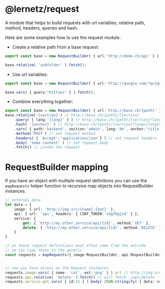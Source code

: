 # @lernetz/request

A module that helps to build requests with url variables, relative path, method, headers, queries and hash.

Here are some examples how to use the request module.

* Create a relative path from a base request:
```ts
export const base = new RequestBuilder( { url:'http://demo.ch/api' } );

base.relative( 'subfolder' ).fetch();
```

* Use url variables:
```ts
export const base = new RequestBuilder( { url:'http://google.com/?q={query}' } );

base.vars( { query:"Kitties" } ).fetch();
```

* Combine everything together:
```ts
export const base = new RequestBuilder( { url:'http://base.ch/{path}' } );
base.relative('{section}') // http://base.ch/{path}/{section}
    .query( { lang:'{lang}' } ) // http://base.ch/{path}/{section}?lang={lang}
    .hash( '{anchor}' ) // http://base.ch/{path}/{section}?lang={lang}#{anchor}
    .vars( { path:'backend', section:'admin', lang:'de', anchor:'title' } ) // http://base.ch/backend/admin?lang=de#title
    .method('POST') // set request method
    .headers( { 'Accept':'application/json'} ) // set request headers
    .body( 'Some content' ) // set request body
    .fetch() // invoke the request
```


# RequestBuilder mapping

If you have an object with multiple request definitions you can use the `mapRequests` helper function to recursive map objects into RequestBuilder instances.

```ts
// external data
let data = {
    image: { url: 'http://img.src/{name}.{ext}' },
    api: { url: 'api', headers: { CSRF_TOKEN:'sdgfhgjsd' } },
    service: { 
        get: { 'http://my.other.service/api/{id}', method:'GET' },
        delete: { 'http://my.other.service/api/{id}', method:'DELETE' },
    }
}

// as these request definitions most often come from the outside
// we can type these in the generic
const requests = mapRequests<{ image:RequestBuilder, api:RequestBuilder, service: { get:RequestBuilder, delete:RequestBuilder } } >( data );


// now you have access on the Request instances
requests.image.vars( { name: 'cat', ext:'png' } ).url // http://img.src/cat.png
requests.api.relative( 'delete' ).fetch() // will fetch ./api/delete
requests.service.get.vars( { id:12 } ).body( JSON.stringify( { data:'more' } ) ).fetch() // will fetch http://my.other.service/api/12 with GET method and { data:'more' } body.

